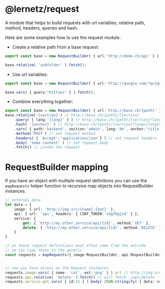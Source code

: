 # @lernetz/request

A module that helps to build requests with url variables, relative path, method, headers, queries and hash.

Here are some examples how to use the request module.

* Create a relative path from a base request:
```ts
export const base = new RequestBuilder( { url:'http://demo.ch/api' } );

base.relative( 'subfolder' ).fetch();
```

* Use url variables:
```ts
export const base = new RequestBuilder( { url:'http://google.com/?q={query}' } );

base.vars( { query:"Kitties" } ).fetch();
```

* Combine everything together:
```ts
export const base = new RequestBuilder( { url:'http://base.ch/{path}' } );
base.relative('{section}') // http://base.ch/{path}/{section}
    .query( { lang:'{lang}' } ) // http://base.ch/{path}/{section}?lang={lang}
    .hash( '{anchor}' ) // http://base.ch/{path}/{section}?lang={lang}#{anchor}
    .vars( { path:'backend', section:'admin', lang:'de', anchor:'title' } ) // http://base.ch/backend/admin?lang=de#title
    .method('POST') // set request method
    .headers( { 'Accept':'application/json'} ) // set request headers
    .body( 'Some content' ) // set request body
    .fetch() // invoke the request
```


# RequestBuilder mapping

If you have an object with multiple request definitions you can use the `mapRequests` helper function to recursive map objects into RequestBuilder instances.

```ts
// external data
let data = {
    image: { url: 'http://img.src/{name}.{ext}' },
    api: { url: 'api', headers: { CSRF_TOKEN:'sdgfhgjsd' } },
    service: { 
        get: { 'http://my.other.service/api/{id}', method:'GET' },
        delete: { 'http://my.other.service/api/{id}', method:'DELETE' },
    }
}

// as these request definitions most often come from the outside
// we can type these in the generic
const requests = mapRequests<{ image:RequestBuilder, api:RequestBuilder, service: { get:RequestBuilder, delete:RequestBuilder } } >( data );


// now you have access on the Request instances
requests.image.vars( { name: 'cat', ext:'png' } ).url // http://img.src/cat.png
requests.api.relative( 'delete' ).fetch() // will fetch ./api/delete
requests.service.get.vars( { id:12 } ).body( JSON.stringify( { data:'more' } ) ).fetch() // will fetch http://my.other.service/api/12 with GET method and { data:'more' } body.

